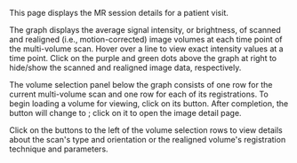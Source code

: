 This page displays the MR session details for a patient visit.

The graph displays the average signal intensity, or brightness, of
scanned and realigned (i.e., motion-corrected) image volumes at each
time point of the multi-volume scan. Hover over a line to view exact
intensity values at a time point. Click on the purple and green dots
above the graph at right to hide/show the scanned and realigned image
data, respectively.

The volume selection panel below the graph consists of one row for the
current multi-volume scan and one row for each of its registrations.
To begin loading a volume for viewing, click on its
<span class="glyphicon glyphicon-download"></span> button. After
completion, the button will change to
<span class="glyphicon glyphicon-eye-open"></span>; click on it to open
the image detail page.

Click on the <span class="glyphicon glyphicon-info-sign"></span> buttons
to the left of the volume selection rows to view details about the
scan's type and orientation or the realigned volume's registration
technique and parameters.
